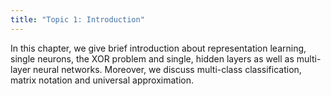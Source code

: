 ```yaml
---
title: "Topic 1: Introduction"
---
```

In this chapter, we give brief introduction about representation learning, single neurons, the XOR problem and single, hidden layers as well as multi-layer neural networks. Moreover, we discuss multi-class classification, matrix notation and universal approximation.